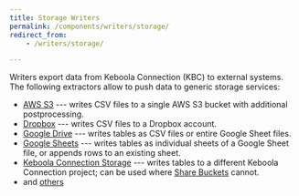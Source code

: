 ```yaml
---
title: Storage Writers
permalink: /components/writers/storage/
redirect_from:
    - /writers/storage/

---
```


Writers export data from Keboola Connection (KBC) to external systems. The following extractors
allow to push data to generic storage services:

- [AWS S3](/components/writers/storage/aws-s3/) --- writes CSV files to a single AWS S3 bucket with additional postprocessing.
- [Dropbox](/components/writers/storage/dropbox/) --- writes CSV files to a Dropbox account.
- [Google Drive](/components/writers/storage/google-drive/) --- writes tables as CSV files or entire Google Sheet files.
- [Google Sheets](/components/writers/storage/google-sheets/) --- writes tables as individual sheets of a Google Sheet file, or appends rows to an existing sheet.
- [Keboola Connection Storage](/components/writers/storage/storage-api/) --- writes tables to a different Keboola Connection project; can be used where [Share Buckets](/storage/buckets/sharing/) cannot.
- and [others](https://components.keboola.com/components)

